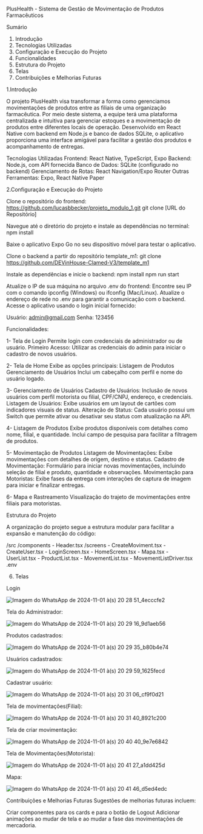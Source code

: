 PlusHealth - Sistema de Gestão de Movimentação de Produtos Farmacêuticos

Sumário

1. Introdução
2. Tecnologias Utilizadas
3. Configuração e Execução do Projeto
4. Funcionalidades
5. Estrutura do Projeto
6. Telas
7. Contribuições e Melhorias Futuras


1.Introdução

O projeto PlusHealth visa transformar a forma como gerenciamos movimentações de produtos entre as filiais de uma organização farmacêutica. Por meio deste sistema, a equipe terá uma plataforma centralizada e intuitiva para gerenciar estoques e a movimentação de produtos entre diferentes locais de operação. Desenvolvido em React Native com backend em Node.js e banco de dados SQLite, o aplicativo proporciona uma interface amigável para facilitar a gestão dos produtos e acompanhamento de entregas.

Tecnologias Utilizadas
Frontend: React Native, TypeScript, Expo
Backend: Node.js, com API fornecida
Banco de Dados: SQLite (configurado no backend)
Gerenciamento de Rotas: React Navigation/Expo Router
Outras Ferramentas: Expo, React Native Paper


2.Configuração e Execução do Projeto

Clone o repositório do frontend: https://github.com/lucasbbecker/projeto_modulo_1.git
git clone [URL do Repositório]

Navegue até o diretório do projeto e instale as dependências no terminal:
npm install

Baixe o aplicativo Expo Go no seu dispositivo móvel para testar o aplicativo.

Clone o backend a partir do repositório template_m1:
git clone https://github.com/DEVinHouse-Clamed-V3/template_m1

Instale as dependências e inicie o backend:
npm install
npm run start

Atualize o IP de sua máquina no arquivo .env do frontend:
Encontre seu IP com o comando ipconfig (Windows) ou ifconfig (Mac/Linux).
Atualize o endereço de rede no .env para garantir a comunicação com o backend.
Acesse o aplicativo usando o login inicial fornecido:

Usuário: admin@gmail.com
Senha: 123456

Funcionalidades:

1- Tela de Login
Permite login com credenciais de administrador ou de usuário.
Primeiro Acesso: Utilizar as credenciais do admin para iniciar o cadastro de novos usuários.

2- Tela de Home
Exibe as opções principais:
Listagem de Produtos
Gerenciamento de Usuários
Inclui um cabeçalho com perfil e nome do usuário logado.

3- Gerenciamento de Usuários
Cadastro de Usuários: Inclusão de novos usuários com perfil motorista ou filial, CPF/CNPJ, endereço, e credenciais.
Listagem de Usuários: Exibe usuários em um layout de cartões com indicadores visuais de status.
Alteração de Status: Cada usuário possui um Switch que permite ativar ou desativar seu status com atualização na API.

4- Listagem de Produtos
Exibe produtos disponíveis com detalhes como nome, filial, e quantidade.
Inclui campo de pesquisa para facilitar a filtragem de produtos.

5- Movimentação de Produtos
Listagem de Movimentações: Exibe movimentações com detalhes de origem, destino e status.
Cadastro de Movimentação: Formulário para iniciar novas movimentações, incluindo seleção de filial e produto, quantidade e observações.
Movimentação para Motoristas: Exibe fases da entrega com interações de captura de imagem para iniciar e finalizar entregas.

6- Mapa e Rastreamento
Visualização do trajeto de movimentações entre filiais para motoristas.

Estrutura do Projeto

A organização do projeto segue a estrutura modular para facilitar a expansão e manutenção do código:

/src
  /components
    - Header.tsx
  /screens
    - CreateMoviment.tsx
    - CreateUser.tsx
    - LoginScreen.tsx
    - HomeScreen.tsx
    - Mapa.tsx
    - UserList.tsx
    - ProductList.tsx
    - MovementList.tsx
    - MovementListDriver.tsx
  .env

6. Telas

Login

![Imagem do WhatsApp de 2024-11-01 à(s) 20 28 51_4ecccfe2](https://github.com/user-attachments/assets/c234b20e-28d7-4b83-a818-89081be897b7)

Tela do Administrador:

![Imagem do WhatsApp de 2024-11-01 à(s) 20 29 16_9d1aeb56](https://github.com/user-attachments/assets/3e387e97-d61e-49b5-b193-171d55185975)

Produtos cadastrados:

![Imagem do WhatsApp de 2024-11-01 à(s) 20 29 35_b80b4e74](https://github.com/user-attachments/assets/3914f48e-098d-4af8-9f1c-83124143baf7)

Usuários cadastrados:

![Imagem do WhatsApp de 2024-11-01 à(s) 20 29 59_1625fecd](https://github.com/user-attachments/assets/a9d41141-050d-46dc-9338-55d986011dbd)

Cadastrar usuário:

![Imagem do WhatsApp de 2024-11-01 à(s) 20 31 06_cf9f0d21](https://github.com/user-attachments/assets/781cd0a3-8070-4517-848d-b62ef9b4c804)

Tela de movimentações(Filial):

![Imagem do WhatsApp de 2024-11-01 à(s) 20 31 40_8921c200](https://github.com/user-attachments/assets/be7ed568-e115-445b-8675-6368495b704b)

Tela de criar movimentação:

![Imagem do WhatsApp de 2024-11-01 à(s) 20 40 40_9e7e6842](https://github.com/user-attachments/assets/4aee23bb-dcda-482a-a478-fd893a09d0c3)

Tela de Movimentações(Motorista):

![Imagem do WhatsApp de 2024-11-01 à(s) 20 41 27_a1dd425d](https://github.com/user-attachments/assets/fb228b5d-2759-41bd-93b7-5339ffa79062)

Mapa:

![Imagem do WhatsApp de 2024-11-01 à(s) 20 41 46_d5ed4edc](https://github.com/user-attachments/assets/4b568cf9-0c75-4304-991f-eb7e19dc8d6d)


Contribuições e Melhorias Futuras
Sugestões de melhorias futuras incluem:

Criar componentes para os cards e para o botão de Logout
Adicionar animações ao mudar de tela e ao mudar a fase das movimentações de mercadoria.
